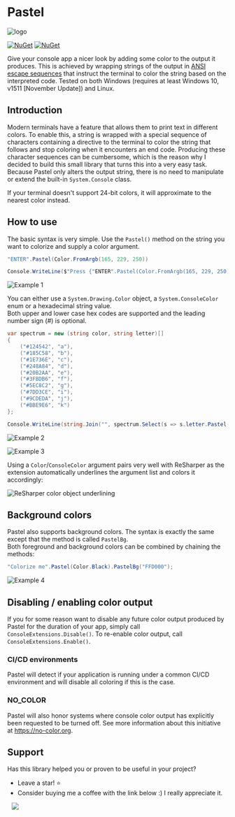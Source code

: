 # Pastel

![logo](https://raw.githubusercontent.com/silkfire/Pastel/master/img/logo.png)

[![NuGet](https://img.shields.io/nuget/dt/Pastel.svg)](https://www.nuget.org/packages/Pastel)
[![NuGet](https://img.shields.io/nuget/v/Pastel.svg)](https://www.nuget.org/packages/Pastel)

Give your console app a nicer look by adding some color to the output it produces. 
This is achieved by wrapping strings of the output in [ANSI escape sequences](https://en.wikipedia.org/wiki/ANSI_escape_code) that instruct the terminal to color the string based on the interpreted code. Tested on both Windows (requires at least Windows 10, v1511 [November Update]) and Linux.

## Introduction

Modern terminals have a feature that allows them to print text in different colors. To enable this, a string is wrapped with a special sequence of characters containing a directive to the terminal to color the string that follows and stop coloring when it encounters an end code. Producing these character sequences can be cumbersome, which is the reason why I decided to build this small library that turns this into a very easy task.  
Because Pastel only alters the output string, there is no need to manipulate or extend the built-in `System.Console` class.

If your terminal doesn't support 24-bit colors, it will approximate to the nearest color instead.


## How to use

The basic syntax is very simple. Use the `Pastel()` method on the string you want to colorize and supply a color argument.

```cs
"ENTER".Pastel(Color.FromArgb(165, 229, 250))

Console.WriteLine($"Press {"ENTER".Pastel(Color.FromArgb(165, 229, 250))} to continue");
```
![Example 1](https://raw.githubusercontent.com/silkfire/Pastel/master/img/example1.png)

You can either use a `System.Drawing.Color` object, a `System.ConsoleColor` enum or a hexadecimal string value.  
Both upper and lower case hex codes are supported and the leading number sign (#) is optional. 


```cs
var spectrum = new (string color, string letter)[]
{
    ("#124542", "a"),
    ("#185C58", "b"),
    ("#1E736E", "c"),
    ("#248A84", "d"),
    ("#20B2AA", "e"),
    ("#3FBDB6", "f"),
    ("#5EC8C2", "g"),
    ("#7DD3CE", "i"),
    ("#9CDEDA", "j"),
    ("#BBE9E6", "k")
};

Console.WriteLine(string.Join("", spectrum.Select(s => s.letter.Pastel(s.color))));
```
![Example 2](https://raw.githubusercontent.com/silkfire/Pastel/master/img/example2.png)  

![Example 3](https://raw.githubusercontent.com/silkfire/Pastel/master/img/example3.png)

Using a `Color`/`ConsoleColor` argument pairs very well with ReSharper as the extension automatically underlines the argument list and colors it accordingly:

![ReSharper color object underlining](https://raw.githubusercontent.com/silkfire/Pastel/master/img/resharper-coloring.png)


## Background colors

Pastel also supports background colors. The syntax is exactly the same except that the method is called `PastelBg`.  
Both foreground and background colors can be combined by chaining the methods:

```cs
"Colorize me".Pastel(Color.Black).PastelBg("FFD000");
```

![Example 4](https://raw.githubusercontent.com/silkfire/Pastel/master/img/example4.png)

## Disabling / enabling color output

If you for some reason want to disable any future color output produced by Pastel for the duration of your app, simply call `ConsoleExtensions.Disable()`. To re-enable color output, call `ConsoleExtensions.Enable()`.

### CI/CD environments

Pastel will detect if your application is running under a common CI/CD environment and will disable all coloring if this is the case.

### NO_COLOR

Pastel will also honor systems where console color output has explicitly been requested to be turned off. See more information about this initiative at https://no-color.org.

## Support

Has this library helped you or proven to be useful in your project?

* Leave a star! ⭐
* Consider buying me a coffee with the link below :) I really appreciate it.

<a href="https://www.buymeacoffee.com/silkfire" target="_blank" style="margin-left: 10px;"><img src="https://img.buymeacoffee.com/button-api/?text=Support me!&amp;emoji=☕&amp;slug=silkfire&amp;button_colour=79D6B5&amp;font_colour=000000&amp;font_family=Segoe UI&amp;outline_colour=000000&amp;coffee_colour=FFDD00"></a>
